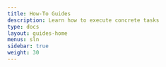 ```yaml
---
title: How-To Guides
description: Learn how to execute concrete tasks
type: docs
layout: guides-home
menus: sln
sidebar: true
weight: 30
---
```

